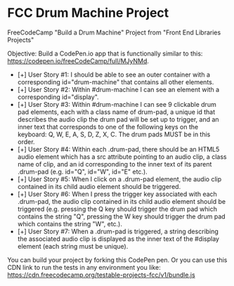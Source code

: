 # FCC Drum Machine Project

FreeCodeCamp "Build a Drum Machine" Project from "Front End Libraries Projects"

Objective: Build a CodePen.io app that is functionally similar to this: https://codepen.io/freeCodeCamp/full/MJyNMd.

- [+] User Story #1: I should be able to see an outer container with a corresponding id="drum-machine" that contains all other elements.
- [+] User Story #2: Within #drum-machine I can see an element with a corresponding id="display".
- [+] User Story #3: Within #drum-machine I can see 9 clickable drum pad elements, each with a class name of drum-pad, a unique id that describes the audio clip the drum pad will be set up to trigger, and an inner text that corresponds to one of the following keys on the keyboard: Q, W, E, A, S, D, Z, X, C. The drum pads MUST be in this order.
- [+] User Story #4: Within each .drum-pad, there should be an HTML5 audio element which has a src attribute pointing to an audio clip, a class name of clip, and an id corresponding to the inner text of its parent .drum-pad (e.g. id="Q", id="W", id="E" etc.).
- [+] User Story #5: When I click on a .drum-pad element, the audio clip contained in its child audio element should be triggered.
- [+] User Story #6: When I press the trigger key associated with each .drum-pad, the audio clip contained in its child audio element should be triggered (e.g. pressing the Q key should trigger the drum pad which contains the string "Q", pressing the W key should trigger the drum pad which contains the string "W", etc.).
- [+] User Story #7: When a .drum-pad is triggered, a string describing the associated audio clip is displayed as the inner text of the #display element (each string must be unique).

You can build your project by forking this CodePen pen. Or you can use this CDN link to run the tests in any environment you like: https://cdn.freecodecamp.org/testable-projects-fcc/v1/bundle.js
